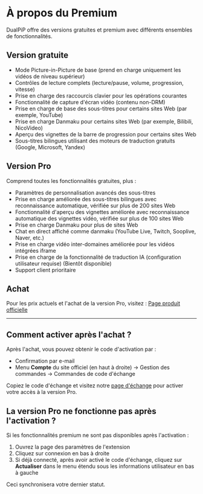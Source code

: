# À propos du Premium

DualPiP offre des versions gratuites et premium avec différents ensembles de fonctionnalités.

## Version gratuite

- Mode Picture-in-Picture de base (prend en charge uniquement les vidéos de niveau supérieur)
- Contrôles de lecture complets (lecture/pause, volume, progression, vitesse)
- Prise en charge des raccourcis clavier pour les opérations courantes
- Fonctionnalité de capture d'écran vidéo (contenu non-DRM)
- Prise en charge de base des sous-titres pour certains sites Web (par exemple, YouTube)
- Prise en charge Danmaku pour certains sites Web (par exemple, Bilibili, NicoVideo)
- Aperçu des vignettes de la barre de progression pour certains sites Web
- Sous-titres bilingues utilisant des moteurs de traduction gratuits (Google, Microsoft, Yandex)

## Version Pro

Comprend toutes les fonctionnalités gratuites, plus :

- Paramètres de personnalisation avancés des sous-titres
- Prise en charge améliorée des sous-titres bilingues avec reconnaissance automatique, vérifiée sur plus de 200 sites Web
- Fonctionnalité d'aperçu des vignettes améliorée avec reconnaissance automatique des vignettes vidéo, vérifiée sur plus de 100 sites Web
- Prise en charge Danmaku pour plus de sites Web
- Chat en direct affiché comme danmaku (YouTube Live, Twitch, Sooplive, Naver, etc.)
- Prise en charge vidéo inter-domaines améliorée pour les vidéos intégrées iframe
- Prise en charge de la fonctionnalité de traduction IA (configuration utilisateur requise) (Bientôt disponible)
- Support client prioritaire

## Achat

Pour les prix actuels et l'achat de la version Pro, visitez :
[Page produit officielle](https://www.rabbitpair.com/products/dualpip)

---

## Comment activer après l'achat ?

Après l'achat, vous pouvez obtenir le code d'activation par :

- Confirmation par e-mail
- Menu **Compte** du site officiel (en haut à droite) → Gestion des commandes → Commandes de code d'échange

Copiez le code d'échange et visitez notre [page d'échange](https://www.rabbitpair.com/exchange) pour activer votre accès à la version Pro.

## La version Pro ne fonctionne pas après l'activation ?

Si les fonctionnalités premium ne sont pas disponibles après l'activation :

1. Ouvrez la page des paramètres de l'extension
2. Cliquez sur connexion en bas à droite
3. Si déjà connecté, après avoir activé le code d'échange, cliquez sur **Actualiser** dans le menu étendu sous les informations utilisateur en bas à gauche

Ceci synchronisera votre dernier statut.
